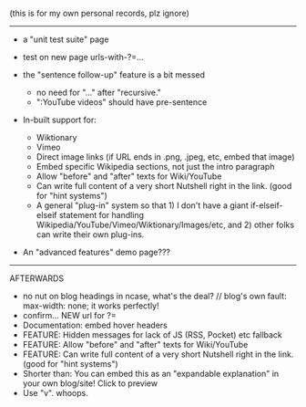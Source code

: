 (this is for my own personal records, plz ignore)

----------------------

* a "unit test suite" page
* test on new page urls-with-?=...
* the "sentence follow-up" feature is a bit messed
	* no need for "..." after "recursive."
   * ":YouTube videos" should have pre-sentence

* In-built support for:
	* Wiktionary
	* Vimeo
	* Direct image links (if URL ends in .png, .jpeg, etc, embed that image)
	* Embed specific Wikipedia sections, not just the intro paragraph
	* Allow "before" and "after" texts for Wiki/YouTube
	* Can write full content of a very short Nutshell right in the link. (good for "hint systems")
	* A general "plug-in" system so that 1) I don't have a giant if-elseif-elseif statement for handling Wikipedia/YouTube/Vimeo/Wiktionary/Images/etc, and 2) other folks can write their own plug-ins.

* An "advanced features" demo page???

--------------------

AFTERWARDS
* no nut on blog headings in ncase, what's the deal? // blog's own fault: max-width: none; it works perfectly!
* confirm... NEW url for ?=
* Documentation: embed hover headers
* FEATURE: Hidden messages for lack of JS (RSS, Pocket) etc fallback
* FEATURE: Allow "before" and "after" texts for Wiki/YouTube
* FEATURE: Can write full content of a very short Nutshell right in the link. (good for "hint systems")
* Shorter than: You can embed this as an "expandable explanation" in your own blog/site! Click to preview
* Use "v". whoops.

